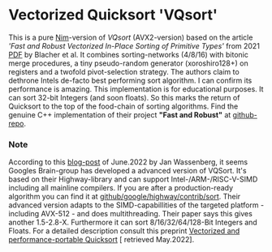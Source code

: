 # Vectorized Quicksort 'VQsort'
This is a pure [Nim](https://nim-lang.org)-version of *VQsort* (AVX2-version) based on the article *'Fast and Robust Vectorized In-Place Sorting of Primitive Types'* from 2021 [PDF](https://drops.dagstuhl.de/storage/00lipics/lipics-vol190-sea2021/LIPIcs.SEA.2021.3/LIPIcs.SEA.2021.3.pdf) by Blacher et al.
It combines sorting-networks (4/8/16) with bitonic merge procedures, a tiny pseudo-random generator (xoroshiro128+) on registers and a twofold pivot-selection strategy. The authors claim to dethrone Intels de-facto best performing sort algorithm. I can confirm its performance is amazing.
This implementation is for educational purposes. It can sort 32-bit Integers (and soon floats).
So this marks the return of Quicksort to the top of the food-chain of sorting algorithms.
Find the genuine C++ implementation of their project **"Fast and Robust"** at [github-repo](https://github.com/simd-sorting/fast-and-robust).

### Note

According to this [blog-post](https://opensource.googleblog.com/2022/06/Vectorized%20and%20performance%20portable%20Quicksort.html) of June.2022 by Jan Wassenberg, it seems  Googles Brain-group has developed a advanced version of VQSort. It's based on their Highway-library and can support Intel-/ARM-/RISC-V-SIMD including all mainline compilers. If you are after a production-ready algorithm you can find it at [github/google/highway/contrib/sort](https://github.com/google/highway/tree/master/hwy/contrib/sort).
Their advanced version adapts to the SIMD-capabillities of the targeted platform - including AVX-512 - and does multithreading. Their paper says this gives another 1.5-2.8-X. Furthermore it can sort 8/16/32/64/128-Bit Integers and Floats. For a detailed description consult this preprint [Vectorized and performance-portable Quicksort](http://arxiv.org/abs/2205.05982) [ retrieved May.2022].
